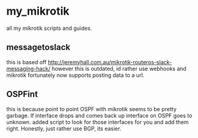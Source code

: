 # my_mikrotik
all my mikrotik scripts and guides. 

## messagetoslack

this is based off http://jeremyhall.com.au/mikrotik-routeros-slack-messaging-hack/ however this is outdated, id rather use webhooks and mikrotik fortunately now supports posting data to a url. 

## OSPFint

this is because point to point OSPF with mikrotik seems to be pretty garbage. If interface drops and comes back up interface on OSPF goes to unknown. added script to look for those interfaces for you and add them right. Honestly, just rather use BGP, its easier. 
